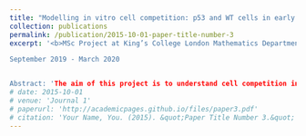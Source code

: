 ```yaml
---
title: "Modelling in vitro cell competition: p53 and WT cells in early gastrulation"
collection: publications
permalink: /publication/2015-10-01-paper-title-number-3
excerpt: '<b>MSc Project at King’s College London Mathematics Department, London, UK (supervised by Dr Gabriele Sicuro)</b><br>

September 2019 - March 2020


Abstract: 'The aim of this project is to understand cell competition in the context of early in vitro gastrulation. To do so, we construct two models. On the one hand, a deterministic continuous model, and on the other, a stochastic agent-based model. The agent-based models allowed us to study the role of diffusion and interaction length unravelling the different dynamics of cell-cell competition.'
# date: 2015-10-01
# venue: 'Journal 1'
# paperurl: 'http://academicpages.github.io/files/paper3.pdf'
# citation: 'Your Name, You. (2015). &quot;Paper Title Number 3.&quot; <i>Journal 1</i>. 1(3).'
---
```

